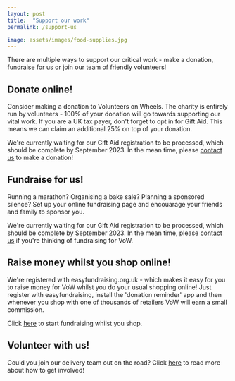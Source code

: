 ```yaml
---
layout: post
title:  "Support our work"
permalink: /support-us

image: assets/images/food-supplies.jpg
---
```

There are multiple ways to support our critical work - make a donation, fundraise for us or join our team of friendly volunteers!

## Donate online!
Consider making a donation to Volunteers on Wheels. The charity is entirely run by volunteers - 100% of your donation will go towards supporting our vital work. If you are a UK tax payer, don't forget to opt in for Gift Aid. This means we can claim an additional 25% on top of your donation.

<!-- ⏳ We're just getting set up with JustGiving and expect to go live in February 2022. In the mean time, please contact us if you'd like to make a donation. -->
We're currently waiting for our Gift Aid registration to be processed, which should be complete by September 2023. In the mean time, please <a href = "/contact">contact us</a> to make a donation!

<!--Click <a href="{{site.baseurl}}/donate/">here</a> to donate to VoW via JustGiving!-->

## Fundraise for us!
Running a marathon? Organising a bake sale? Planning a sponsored silence? Set up your online fundraising page and encouarage your friends and family to sponsor you. 

We're currently waiting for our Gift Aid registration to be processed, which should be complete by September 2023. In the mean time, please <a href = "/contact">contact us</a> if you're thinking of fundraising for VoW.
<!-- Click <a href="{{site.baseurl}}/fundraise/">here</a> to set up your fundraising page via JustGiving! <span class="badge badge-pill badge-primary">Primary</span> -->

## Raise money whilst you shop online!
We're registered with easyfundraising.org.uk - which makes it easy for you to raise money for VoW whilst you do your usual shopping online! Just register with easyfundraising, install the 'donation reminder' app and then whenever you shop with one of thousands of retailers VoW will earn a small commission.

Click <a href = "https://join.easyfundraising.org.uk/volunteers-on-wheels/6v5xwh/s2s/yrJjdbBK/R3002/facebook/">here</a> to start fundraising whilst you shop.

## Volunteer with us!
Could you join our delivery team out on the road? Click <a href="{{site.baseurl}}/volunteer">here</a> to read more about how to get involved!